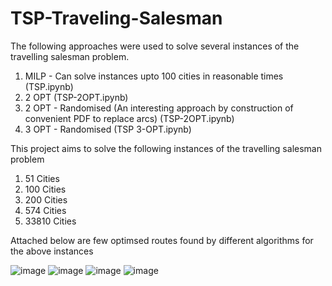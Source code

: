 # TSP-Traveling-Salesman
The following approaches were used to solve several instances of the travelling salesman problem. 

1. MILP - Can solve instances upto 100 cities in reasonable times (TSP.ipynb)
2. 2 OPT (TSP-2OPT.ipynb)
3. 2 OPT - Randomised (An interesting approach by construction of convenient PDF to replace arcs) (TSP-2OPT.ipynb)
4. 3 OPT - Randomised (TSP 3-OPT.ipynb)

This project aims to solve the following instances of the travelling salesman problem 

1. 51 Cities
2. 100 Cities
3. 200 Cities
4. 574 Cities
5. 33810 Cities

Attached below are few optimsed routes found by different algorithms for the above instances

![image](https://github.com/adelsakkir/TSP-Traveling-Salesmen-/assets/63802234/a9d9f53d-0f76-41c5-913a-ab5abe6e28ec)
![image](https://github.com/adelsakkir/TSP-Traveling-Salesmen-/assets/63802234/6d433c48-b8df-4ad9-aac9-e183bf9daae5)
![image](https://github.com/adelsakkir/TSP-Traveling-Salesmen-/assets/63802234/37b471ec-a99b-4ae5-a7db-7aabaac5d9a4)
![image](https://github.com/adelsakkir/TSP-Traveling-Salesmen-/assets/63802234/e3692525-eab3-4c17-9b61-6fb34152cde0)





